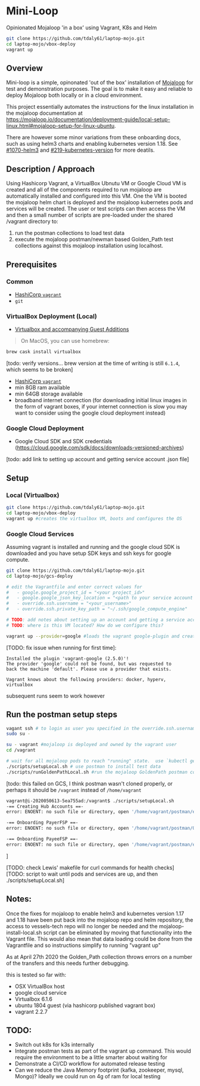 # Mini-Loop
Opinionated Mojaloop 'in a box' using Vagrant, K8s and Helm

```bash
git clone https://github.com/tdaly61/laptop-mojo.git
cd laptop-mojo/vbox-deploy
vagrant up
```

## Overview

Mini-loop is a simple, opinonated 'out of the box' installation of [Mojaloop](https://mojaloop.io) for test and demonstration purposes. The goal is to make it easy and reliable to deploy Mojaloop both locally or in a cloud environment.

This project essentially automates the instructions for the linux installation in the mojaloop documentation at https://mojaloop.io/documentation/deployment-guide/local-setup-linux.html#mojaloop-setup-for-linux-ubuntu.

There are however some minor variations from these onboarding docs, such as using helm3 charts and enabling kubernetes version 1.18.  See [#1070-helm3](https://github.com/mojaloop/project/issues/1070) and [#219-kubernetes-version](https://github.com/mojaloop/helm/issues/219) for more deatils.


## Description / Approach

Using Hashicorp Vagrant, a VirtualBox Ubnutu VM or Google Cloud VM is created and all of the components required to run mojaloop are automatically installed and configured into this VM. One the VM is booted the mojaloop helm chart is deployed and the mojaloop kubernetes pods and services will be created. The user or test scripts can then access the VM and then a small number of scripts are pre-loaded under the shared /vagrant directory to:
1. run the postman collections to load test data 
2. execute the mojaloop postman/newman based Golden_Path test collections against this mojaloop installation using localhost.  

## Prerequisites 

### Common 
 - [HashiCorp `vagrant`](https://www.vagrantup.com)
 - `git` 

### VirtualBox Deployment (Local)
- [Virtualbox and accompanying Guest Additions](https://www.virtualbox.org/wiki/Downloads)

> On MacOS, you can use homebrew:

```bash
brew cask install virtualbox
```

[todo: verify versions... brew version at the time of writing is still `6.1.4`, which seems to be broken]

- [HashiCorp `vagrant`](https://www.vagrantup.com)
- min 8GB ram available
- min 64GB storage available
- broadband internet connection (for downloading initial linux images in the form of vagrant boxes, if your internet connection is slow you may want to consider using the google cloud deployment instead)

### Google Cloud Deployment 
- Google Cloud SDK and SDK credentials (https://cloud.google.com/sdk/docs/downloads-versioned-archives)

[todo: add link to setting up account and getting service account .json file]

## Setup

### Local (Virtualbox)
```bash
git clone https://github.com/tdaly61/laptop-mojo.git
cd laptop-mojo/vbox-deploy
vagrant up #creates the virtualbox VM, boots and configures the OS
```

### Google Cloud Services
Assuming vagrant is installed and running and the google cloud SDK is downloaded and you have setup SDK keys and ssh keys for google compute.

```bash
git clone https://github.com/tdaly61/laptop-mojo.git
cd laptop-mojo/gcs-deploy

# edit the Vagrantfile and enter correct values for
#   - google.google_project_id = "<your project_id>"
#   - google.google_json_key_location = "<path to your service account key>"
#   - override.ssh.username = "<your_username>"
#   - override.ssh.private_key_path = "~/.ssh/google_compute_engine"

# TODO: add notes about setting up an account and getting a service account key
# TODO: where is this VM located? How do we configure this?

vagrant up --provider=google #loads the vagrant google-plugin and creates the google cloud VM , boots and configures the OS
```

[TODO: fix issue when running for first time]:

```
Installed the plugin 'vagrant-google (2.5.0)'!
The provider 'google' could not be found, but was requested to
back the machine 'default'. Please use a provider that exists.

Vagrant knows about the following providers: docker, hyperv, virtualbox
```

subsequent runs seem to work however

## Run the postman setup steps

```bash
vagant ssh # to login as user you specified in the override.ssh.username = above
sudo su - 

su - vagrant #mojaloop is deployed and owned by the vagrant user
cd /vagrant

# wait for all mojaloop pods to reach "running" state.  use `kubectl get pods` to check and note this might take a little while 
./scripts/setupLocal.sh # use postman to install test data
./scripts/runGoldenPathLocal.sh #run the mojaloop GoldenPath postman collection tests
```

[todo: this failed on GCS, I think postman wasn't cloned properly, or perhaps it should be `/vagrant` instead of `/home/vagrant`

```bash
vagrant@i-2020050613-5ea755ad:/vagrant$ ./scripts/setupLocal.sh
-== Creating Hub Accounts ==-
error: ENOENT: no such file or directory, open '/home/vagrant/postman/environments/Mojaloop-Local.postman_environment.json'

-== Onboarding PayerFSP ==-
error: ENOENT: no such file or directory, open '/home/vagrant/postman/OSS-New-Deployment-FSP-Setup.postman_collection.json'

-== Onboarding PayeeFSP ==-
error: ENOENT: no such file or directory, open '/home/vagrant/postman/environments/Mojaloop-Local.postman_environment.json'

```
]

[TODO: check Lewis' makefile for curl commands for health checks]
[TODO: script to wait until pods and services are up, and then ./scripts/setupLocal.sh]



## Notes:

Once the fixes for mojaloop to enable helm3 and kubernetes version 1.17 and 1.18  have been put back into the mojaloop repo and helm repository, the access to vessels-tech repo will no longer be needed and the mojaloop-install-local.sh script can be eliminated by moving that functionality into the Vagrant file. This would also mean that data loading could be done from the Vagrantfile and so instructions simplify to running "vagrant up"

As at April 27th 2020 the Golden_Path collection throws errors on a number of the transfers and this needs further debugging.

this is tested so far with:
- OSX VirtualBox host
- google cloud service
- Virtualbox 6.1.6
- ubuntu 1804 guest (via hashicorp published vagrant box)
- vagrant  2.2.7


## TODO:
- Switch out k8s for k3s internally
- Integrate postman tests as part of the vagrant up command. This would require the environment to be a little smarter about waiting for 
- Demonstrate a CI/CD workflow for automated release testing
- Can we reduce the Java Memory footprint (kafka, zookeeper, mysql, Mongo)? Ideally we could run on 4g of ram for local testing